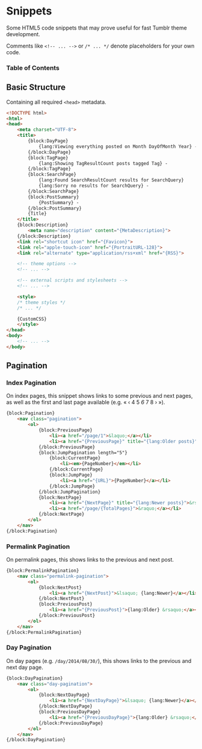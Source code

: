 # Snippets

Some HTML5 code snippets that may prove useful for fast Tumblr theme development.

Comments like `<!-- ... -->` or `/* ... */` denote placeholders for your own code.

### Table of Contents


## Basic Structure
Containing all required `<head>` metadata.

```html
<!DOCTYPE html>
<html>
<head>
	<meta charset="UTF-8">
	<title>
		{block:DayPage}
			{lang:Viewing everything posted on Month DayOfMonth Year} -
		{/block:DayPage}
		{block:TagPage}
			{lang:Showing TagResultCount posts tagged Tag} -
		{/block:TagPage}
		{block:SearchPage}
			{lang:Found SearchResultCount results for SearchQuery}
			{lang:Sorry no results for SearchQuery} -
		{/block:SearchPage}
		{block:PostSummary}
			{PostSummary} -
		{/block:PostSummary}
		{Title}
	</title>
	{block:Description}
		<meta name="description" content="{MetaDescription}">
	{/block:Description}
	<link rel="shortcut icon" href="{Favicon}">
	<link rel="apple-touch-icon" href="{PortraitURL-128}">
	<link rel="alternate" type="application/rss+xml" href="{RSS}">

	<!-- theme options -->
	<!-- ... -->

	<!-- external scripts and stylesheets -->
	<!-- ... -->

	<style>
	/* theme styles */
	/* ... */

	{CustomCSS}
	</style>
</head>
<body>
	<!-- ... -->
</body>

```

## Pagination

### Index Pagination
On index pages, this snippet shows links to some previous and next pages, as well as the first and last page available (e.g. « ‹ 4 5 *6* 7 8 › »).

```html
{block:Pagination}
	<nav class="pagination">
		<ol>
			{block:PreviousPage}
				<li><a href="/page/1">&laquo;</a></li>
				<li><a href="{PreviousPage}" title="{lang:Older posts}">&lsaquo;</a></li>
			{/block:PreviousPage}
			{block:JumpPagination length="5"}
				{block:CurrentPage}
					<li><em>{PageNumber}</em></li>
				{/block:CurrentPage}
				{block:JumpPage}
					<li><a href="{URL}">{PageNumber}</a></li>
				{/block:JumpPage}
			{/block:JumpPagination}
			{block:NextPage}
				<li><a href="{NextPage}" title="{lang:Newer posts}">&rsaquo;</a></li>
				<li><a href="/page/{TotalPages}">&raquo;</a></li>
			{/block:NextPage}
		</ol>
	</nav>
{/block:Pagination}
```

### Permalink Pagination
On permalink pages, this shows links to the previous and next post.

```html
{block:PermalinkPagination}
	<nav class="permalink-pagination">
		<ol>
			{block:NextPost}
				<li><a href="{NextPost}">&lsaquo; {lang:Newer}</a></li>
			{/block:NextPost}
			{block:PreviousPost}
				<li><a href="{PreviousPost}">{lang:Older} &rsaquo;</a></li>
			{/block:PreviousPost}
		</ol>
	</nav>
{/block:PermalinkPagination}
```

### Day Pagination
On day pages (e.g. `/day/2014/08/30/`), this shows links to the previous and next day page.

```html
{block:DayPagination}
	<nav class="day-pagination">
		<ol>
			{block:NextDayPage}
				<li><a href="{NextDayPage}">&lsaquo; {lang:Newer}</a></li>
			{/block:NextDayPage}
			{block:PreviousDayPage}
				<li><a href="{PreviousDayPage}">{lang:Older} &rsaquo;</a></li>
			{/block:PreviousDayPage}
		</ol>
	</nav>
{/block:DayPagination}
```
